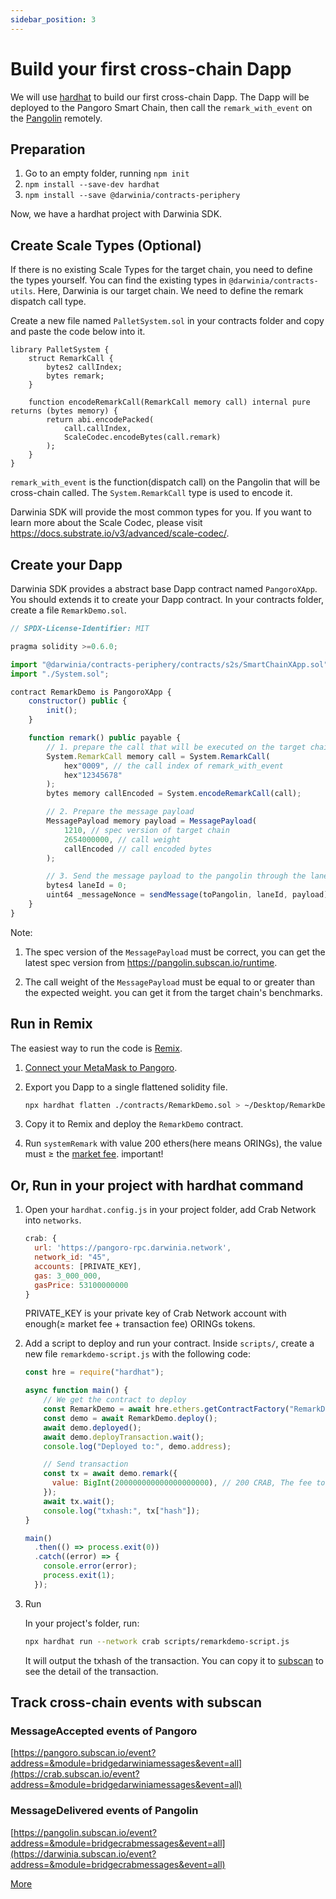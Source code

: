```yaml
---
sidebar_position: 3
---
```


# Build your first cross-chain Dapp

We will use [hardhat](https://hardhat.org/) to build our first cross-chain Dapp. The Dapp will be deployed to the Pangoro Smart Chain, then call the `remark_with_event` on the [Pangolin](https://docs.crab.network/evm-compatible-crab-smart-chain/get-started/darwinia-pangolin) remotely.

## Preparation

1. Go to an empty folder, running `npm init`
2. `npm install --save-dev hardhat`
3. `npm install --save @darwinia/contracts-periphery`

Now, we have a hardhat project with Darwinia SDK.

## Create Scale Types (Optional)

If there is no existing Scale Types for the target chain, you need to define the types yourself. You can find the existing types in `@darwinia/contracts-utils`. Here, Darwinia is our target chain. We need to define the remark dispatch call type.

Create a new file named `PalletSystem.sol` in your contracts folder and copy and paste the code below into it.

```solidity
library PalletSystem {
    struct RemarkCall {
        bytes2 callIndex;
        bytes remark;
    }

    function encodeRemarkCall(RemarkCall memory call) internal pure returns (bytes memory) {
        return abi.encodePacked(
            call.callIndex, 
            ScaleCodec.encodeBytes(call.remark)
        );
    }
}
```

`remark_with_event` is the function(dispatch call) on the Pangolin that will be cross-chain called. The `System.RemarkCall` type is used to encode it.

Darwinia SDK will provide the most common types for you. If you want to learn more about the Scale Codec, please visit https://docs.substrate.io/v3/advanced/scale-codec/.

## Create your Dapp

Darwinia SDK provides a abstract base Dapp contract named `PangoroXApp`. You should extends it to create your Dapp contract. In your contracts folder, create a file `RemarkDemo.sol`.

```javascript
// SPDX-License-Identifier: MIT

pragma solidity >=0.6.0;

import "@darwinia/contracts-periphery/contracts/s2s/SmartChainXApp.sol";
import "./System.sol";

contract RemarkDemo is PangoroXApp {
    constructor() public {
        init();
    }

    function remark() public payable {
        // 1. prepare the call that will be executed on the target chain
        System.RemarkCall memory call = System.RemarkCall(
            hex"0009", // the call index of remark_with_event
            hex"12345678"
        );
        bytes memory callEncoded = System.encodeRemarkCall(call);

        // 2. Prepare the message payload
        MessagePayload memory payload = MessagePayload(
            1210, // spec version of target chain
            2654000000, // call weight
            callEncoded // call encoded bytes
        );

        // 3. Send the message payload to the pangolin through the lane id
        bytes4 laneId = 0;
        uint64 _messageNonce = sendMessage(toPangolin, laneId, payload);
    }
}
```

Note: 

1. The spec version of the `MessagePayload` must be correct, you can get the latest spec version from https://pangolin.subscan.io/runtime.

3. The call weight of the `MessagePayload` must be equal to or greater than the expected weight. you can get it from the target chain's benchmarks.


## Run in Remix

The easiest way to run the code is [Remix](https://remix.ethereum.org/).

1. [Connect your MetaMask to Pangoro](./01-using-smart-chain-with-metamask.md).
2. Export you Dapp to a single flattened solidity file.
    
    ```bash
    npx hardhat flatten ./contracts/RemarkDemo.sol > ~/Desktop/RemarkDemo.sol
    ```
    
3. Copy it to Remix and deploy the `RemarkDemo` contract.
4. Run `systemRemark` with value 200 ethers(here means ORINGs), the value must ≥ the [market fee](../../fee.md). important!

## Or, Run in your project with hardhat command

1. Open your `hardhat.config.js` in your project folder, add Crab Network into `networks`.

    ```js
    crab: {
      url: 'https://pangoro-rpc.darwinia.network',
      network_id: "45",
      accounts: [PRIVATE_KEY],
      gas: 3_000_000,
      gasPrice: 53100000000
    }
    ```
    PRIVATE_KEY is your private key of Crab Network account with enough(≥ market fee + transaction fee) ORINGs tokens.

2. Add a script to deploy and run your contract. Inside `scripts/`, create a new file `remarkdemo-script.js` with the following code:

    ```js
    const hre = require("hardhat");

    async function main() {
        // We get the contract to deploy
        const RemarkDemo = await hre.ethers.getContractFactory("RemarkDemo");
        const demo = await RemarkDemo.deploy();
        await demo.deployed();
        await demo.deployTransaction.wait();
        console.log("Deployed to:", demo.address);

        // Send transaction
        const tx = await demo.remark({
          value: BigInt(200000000000000000000), // 200 CRAB, The fee to use the cross-chain service, determined by the Fee Market
        });
        await tx.wait();
        console.log("txhash:", tx["hash"]);
    }

    main()
      .then(() => process.exit(0))
      .catch((error) => {
        console.error(error);
        process.exit(1);
      });
    ```

3. Run

    In your project's folder, run:

    ```bash
    npx hardhat run --network crab scripts/remarkdemo-script.js
    ```

    It will output the txhash of the transaction. You can copy it to [subscan](https://pangoro.subscan.io/) to see the detail of the transaction. 

## Track cross-chain events with subscan

### MessageAccepted events of Pangoro

[https://pangoro.subscan.io/event?address=&module=bridgedarwiniamessages&event=all](https://crab.subscan.io/event?address=&module=bridgedarwiniamessages&event=all)

### MessageDelivered events of Pangolin

[https://pangolin.subscan.io/event?address=&module=bridgecrabmessages&event=all](https://darwinia.subscan.io/event?address=&module=bridgecrabmessages&event=all)

[More](./02-know-your-cross-chain-status.md)

